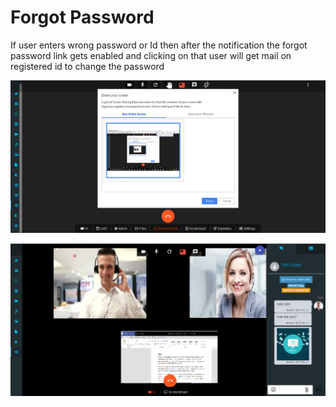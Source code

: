 # Forgot Password

If user enters wrong password or Id then after the notification the forgot password link gets enabled and clicking on that user will get mail on registered id to change the password

![](../.gitbook/assets/image%20%28219%29.png)

![](../.gitbook/assets/image%20%28231%29.png)



